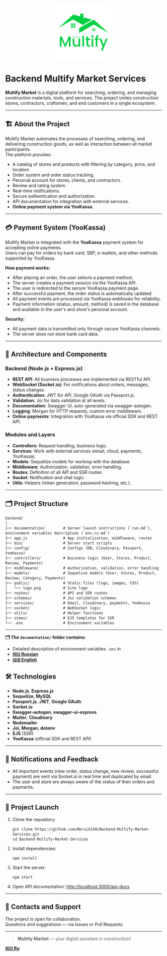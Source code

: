 <p align="center">
  <img src="public/img/logo.png" alt="Multify Market Logo" width="180" height="180"/>
</p>

# Backend Multify Market Services

**Multify Market** is a digital platform for searching, ordering, and managing construction materials, tools, and services. The project unites construction stores, contractors, craftsmen, and end customers in a single ecosystem.

---

## 🏗️ About the Project

Multify Market automates the processes of searching, ordering, and delivering construction goods, as well as interaction between all market participants.  
The platform provides:

- A catalog of stores and products with filtering by category, price, and location.
- Order system and order status tracking.
- Personal account for stores, clients, and contractors.
- Review and rating system.
- Real-time notifications.
- Secure authentication and authorization.
- API documentation for integration with external services.
- **Online payment system via YooKassa**.

---

## 💳 Payment System (YooKassa)

Multify Market is integrated with the **YooKassa** payment system for accepting online payments.  
Users can pay for orders by bank card, SBP, e-wallets, and other methods supported by YooKassa.

**How payment works:**

- After placing an order, the user selects a payment method.
- The server creates a payment session via the YooKassa API.
- The user is redirected to the secure YooKassa payment page.
- After successful payment, the order status is automatically updated.
- All payment events are processed via YooKassa webhooks for reliability.
- Payment information (status, amount, method) is saved in the database and available in the user's and store's personal account.

**Security:**

- All payment data is transmitted only through secure YooKassa channels.
- The server does not store bank card data.

---

## 🧩 Architecture and Components

### Backend (Node.js + Express.js)

- **REST API**: All business processes are implemented via RESTful API.
- **WebSocket (Socket.io)**: For notifications about orders, messages, status changes.
- **Authentication**: JWT for API, Google OAuth via Passport.js.
- **Validation**: Joi for data validation at all levels.
- **Documentation**: Swagger UI, auto-generated via swagger-autogen.
- **Logging**: Morgan for HTTP requests, custom error middleware.
- **Online payments**: Integration with YooKassa via official SDK and REST API.

### Modules and Layers

- **Controllers**: Request handling, business logic.
- **Services**: Work with external services (email, cloud, payments, YooKassa).
- **Models**: Sequelize models for working with the database.
- **Middleware**: Authorization, validation, error handling.
- **Routes**: Definition of all API and SSR routes.
- **Socket**: Notification and chat logic.
- **Utils**: Helpers (token generation, password hashing, etc.).

---

## 🗂️ Project Structure

```
backend/
│
├── documentation/        # Server launch instructions (`run.md`), environment variables description (`env.ru.md`)
├── app.js                # App initialization, middleware, routes
├── bin/                  # Server start scripts
├── config/               # Configs (DB, Cloudinary, Passport, YooKassa)
├── controllers/          # Business logic (User, Stores, Product, Review, Payments)
├── middleware/           # Authorization, validation, error handling
├── models/               # Sequelize models (User, Stores, Product, Review, Category, Payments)
├── public/               # Static files (logo, images, CSS)
│   └── logo.png          # Site logo
├── routes/               # API and SSR routes
├── schemas/              # Joi validation schemas
├── services/             # Email, Cloudinary, payments, YooKassa
├── socket/               # WebSocket logic
├── utils/                # Helper functions
├── views/                # EJS templates for SSR
└── .env                  # Environment variables
```

---

**🗂️ The `documentation/` folder contains:**

- Detailed description of environment variables `.env` in
- **[🇷🇺 Russian](./documentation/.env.example-Russian-language.md)**
- **[🇬🇧 English](./documentation/.env.example-English-language.md)**

## 🛠️ Technologies

- **Node.js**, **Express.js**
- **Sequelize**, **MySQL**
- **Passport.js**, **JWT**, **Google OAuth**
- **Socket.io**
- **Swagger-autogen**, **swagger-ui-express**
- **Multer**, **Cloudinary**
- **Nodemailer**
- **Joi**, **Morgan**, **dotenv**
- **EJS** (SSR)
- **YooKassa** (official SDK and REST API)

---

## 🔔 Notifications and Feedback

- All important events (new order, status change, new review, successful payment) are sent via Socket.io in real time and duplicated by email.
- The user and store are always aware of the status of their orders and payments.

---

## 🚀 Project Launch

1. Clone the repository:
   ```
   git clone https://github.com/Nersik199/Backend-Multify-Market-Services.git
   cd Backend-Multify-Market-Services
   ```
2. Install dependencies:
   ```
   npm install
   ```
3. Start the server:
   ```
   npm start
   ```
4. Open API documentation: [http://localhost:3000/api-docs](http://localhost:3000/api-docs)

---

## 🤝 Contacts and Support

The project is open for collaboration.  
Questions and suggestions — via Issues or Pull Requests.

---

> **Multify Market** — your digital assistant in construction!

**[🇷🇺 Ru ](./documentation/README.ru.md)**
